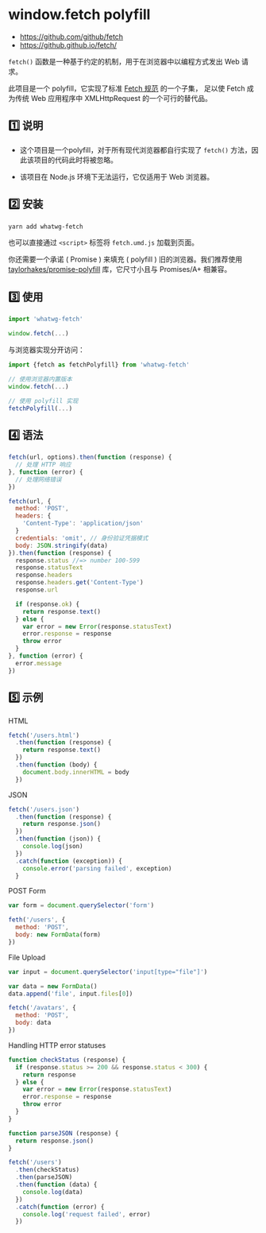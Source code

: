 # window.fetch polyfill

- <https://github.com/github/fetch>
- <https://github.github.io/fetch/>

`fetch()` 函数是一种基于约定的机制，用于在浏览器中以编程方式发出 Web 请求。

此项目是一个 polyfill，它实现了标准 [Fetch 规范](https://fetch.spec.whatwg.org/) 的一个子集，
足以使 Fetch 成为传统 Web 应用程序中 XMLHttpRequest 的一个可行的替代品。

## 1️⃣ 说明

- 这个项目是一个polyfill，对于所有现代浏览器都自行实现了 `fetch()` 方法，因此该项目的代码此时将被忽略。

- 该项目在 Node.js 环境下无法运行，它仅适用于 Web 浏览器。

## 2️⃣ 安装

```sh
yarn add whatwg-fetch
```

也可以直接通过 `<script>` 标签将 `fetch.umd.js` 加载到页面。

你还需要一个承诺 ( Promise ) 来填充 ( polyfill ) 旧的浏览器。我们推荐使用
[taylorhakes/promise-polyfill](https://github.com/taylorhakes/promise-polyfill)
库，它尺寸小且与 Promises/A+ 相兼容。

## 3️⃣ 使用

```js
import 'whatwg-fetch'

window.fetch(...)
```

与浏览器实现分开访问：

```js
import {fetch as fetchPolyfill} from 'whatwg-fetch'

// 使用浏览器内置版本
window.fetch(...)

// 使用 polyfill 实现
fetchPolyfill(...)
```

## 4️⃣ 语法

```js
fetch(url, options).then(function (response) {
  // 处理 HTTP 响应
}, function (error) {
  // 处理网络错误
})
```

```js
fetch(url, {
  method: 'POST',
  headers: {
    'Content-Type': 'application/json'
  }
  credentials: 'omit', // 身份验证凭据模式
  body: JSON.stringify(data)
}).then(function (response) {
  response.status //=> number 100-599
  response.statusText
  response.headers
  response.headers.get('Content-Type')
  response.url

  if (response.ok) {
    return response.text()
  } else {
    var error = new Error(response.statusText)
    error.response = response
    throw error
  }
}, function (error) {
  error.message
})
```

## 5️⃣ 示例

HTML

```js
fetch('/users.html')
  .then(function (response) {
    return response.text()
  })
  .then(function (body) {
    document.body.innerHTML = body
  })
```

JSON

```js
fetch('/users.json')
  .then(function (response) {
    return response.json()
  })
  .then(function (json)) {
    console.log(json)
  })
  .catch(function (exception)) {
    console.error('parsing failed', exception)
  }
```

POST Form

```js
var form = document.querySelector('form')

feth('/users', {
  method: 'POST',
  body: new FormData(form)
})
```

File Upload

```js
var input = document.querySelector('input[type="file"]')

var data = new FormData()
data.append('file', input.files[0])

fetch('/avatars', {
  method: 'POST',
  body: data
})
```

Handling HTTP error statuses

```js
function checkStatus (response) {
  if (response.status >= 200 && response.status < 300) {
    return response
  } else {
    var error = new Error(response.statusText)
    error.response = response
    throw error
  }
}

function parseJSON (response) {
  return response.json()
}

fetch('/users')
  .then(checkStatus)
  .then(parseJSON)
  .then(function (data) {
    console.log(data)
  })
  .catch(function (error) {
    console.log('request failed', error)
  })
```

